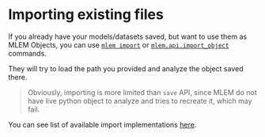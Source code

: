 # Importing existing files

If you already have your models/datasets saved, but want to use them as MLEM Objects, you can use [`mlem import`](/doc/cli-reference/import) or [`mlem.api.import_object`](/doc/api-reference/import_object) commands.

They will try to load the path you provided and analyze the object saved there. 

> Obviously, importing is more limited than `save` API, since MLEM do not have live python object to analyze and tries to recreate it, which may fail.

You can see list of available import implementations [here](/doc/user-guide/mlem-abcs#ImportHook).

